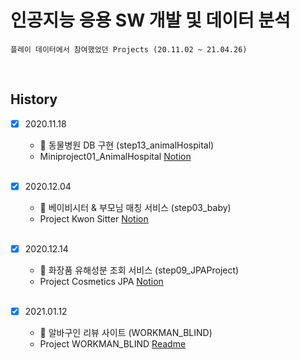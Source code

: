 # 인공지능 응용 SW 개발 및 데이터 분석 

    플레이 데이터에서 참여했었던 Projects (20.11.02 ~ 21.04.26) 

<br>

## History

- [x] 2020.11.18
    - 🐶 동물병원 DB 구현 (step13_animalHospital)
    - Miniproject01_AnimalHospital  [Notion](https://www.notion.so/75c5281df7dc44da971cb17eab5d9dcf)
    
    <br>
    
- [x] 2020.12.04
    - &#127868; 베이비시터 & 부모님 매칭 서비스 (step03_baby)
    - Project Kwon Sitter  [Notion](https://www.notion.so/Project-Kwon-Sitter-f9fe5f9fc7c34f82b42e4b048f02b644)   
    
    <br>
    
- [x] 2020.12.14
    - &#128132; 화장품 유해성분 조회 서비스 (step09_JPAProject)
    - Project Cosmetics JPA  [Notion](https://www.notion.so/Playdata-Project-JPA-JPQL-c56be3efca3e41cda77ddbd484f70fe6)
    
    <br>

- [x] 2021.01.12
    - 🤑 알바구인 리뷰 사이트 (WORKMAN_BLIND)
    - Project WORKMAN_BLIND  [Readme](https://github.com/WORKMAN-BLIND/WORKMAN_BLIND)
    
    <br>

